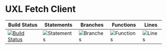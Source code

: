 # UXL Fetch Client

| Build Status                                                                                                                | Statements                                    | Branches                                  | Functions                                   | Lines                               |
| --------------------------------------------------------------------------------------------------------------------------- | --------------------------------------------- | ----------------------------------------- | ------------------------------------------- | ----------------------------------- |
| [![Build Status](https://api.travis-ci.org/uxland/uxl-fetch-client.svg)](https://api.travis-ci.org/uxland/uxl-fetch-client) | ![Statements](#statements# 'Make me better!') | ![Branches](#branches# 'Make me better!') | ![Functions](#functions# 'Make me better!') | ![Lines](#lines# 'Make me better!') |
